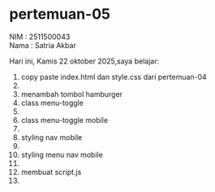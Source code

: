 ﻿# pertemuan-05

NIM : 2511500043<br>
Nama : Satria Akbar<br>

Hari ini, Kamis 22 oktober 2025,saya belajar:

 <ol>
  <li> copy paste index.html dan style.css dari pertemuan-04<li>
  <li>menambah tombol hamburger</li>
   <li>class menu-toggle<li>
   <li>class menu-toggle mobile<li>
   <li>styling nav mobile<li>
   <li>styling menu nav mobile<li>
   <li>membuat script.js<li>
